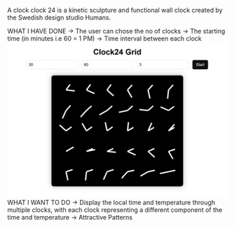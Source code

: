 A clock clock 24 is a kinetic sculpture and functional wall clock created by the Swedish design studio Humans.

WHAT I HAVE DONE
-> The user can chose the no of clocks
-> The starting time (in minutes i.e 60 = 1 PM)
-> Time interval between each clock
![Image Alt](https://github.com/Surya-saketh/Clock-Clock-24/blob/e64adb4541c380d1321efe4c6c2284fa8712e5c5/Screenshot%202025-09-07%20115529.png)
WHAT I WANT TO DO
-> Display the local time and temperature through multiple clocks, with each clock representing a different component of the time and temperature
-> Attractive Patterns 
